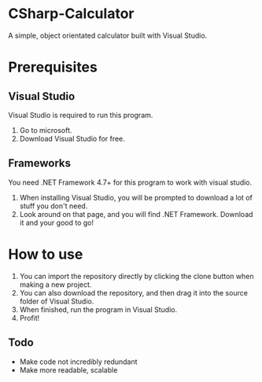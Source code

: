 # CSharp-Calculator
A simple, object orientated calculator built with Visual Studio.

# Prerequisites 
## Visual Studio
Visual Studio is required to run this program.
1. Go to microsoft.
2. Download Visual Studio for free.
 
## Frameworks
You need .NET Framework 4.7+ for this program to work with visual studio.
1. When installing Visual Studio, you will be prompted to download a lot of stuff you don't need.
2. Look around on that page, and you will find .NET Framework. Download it and your good to go!

# How to use
1. You can import the repository directly by clicking the clone button when making a new project.
2. You can also download the repository, and then drag it into the source folder of Visual Studio.
3. When finished, run the program in Visual Studio.
4. Profit!

## Todo
- Make code not incredibly redundant
- Make more readable, scalable 
